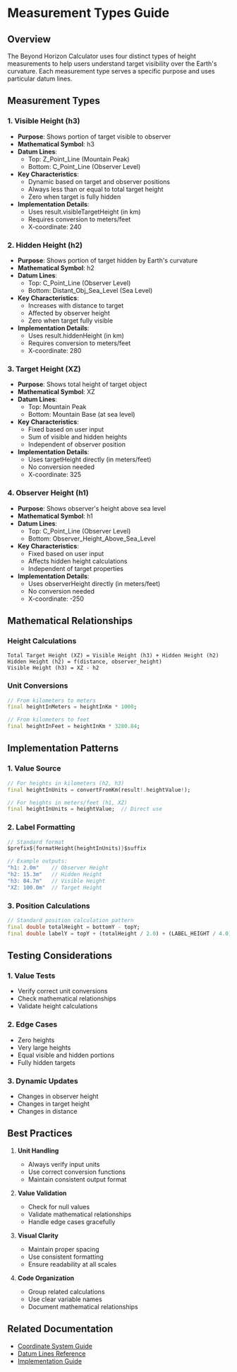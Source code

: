 # Measurement Types Guide

## Overview
The Beyond Horizon Calculator uses four distinct types of height measurements to help users understand target visibility over the Earth's curvature. Each measurement type serves a specific purpose and uses particular datum lines.

## Measurement Types

### 1. Visible Height (h3)
- **Purpose**: Shows portion of target visible to observer
- **Mathematical Symbol**: h3
- **Datum Lines**:
  - Top: Z_Point_Line (Mountain Peak)
  - Bottom: C_Point_Line (Observer Level)
- **Key Characteristics**:
  - Dynamic based on target and observer positions
  - Always less than or equal to total target height
  - Zero when target is fully hidden
- **Implementation Details**:
  - Uses result.visibleTargetHeight (in km)
  - Requires conversion to meters/feet
  - X-coordinate: 240

### 2. Hidden Height (h2)
- **Purpose**: Shows portion of target hidden by Earth's curvature
- **Mathematical Symbol**: h2
- **Datum Lines**:
  - Top: C_Point_Line (Observer Level)
  - Bottom: Distant_Obj_Sea_Level (Sea Level)
- **Key Characteristics**:
  - Increases with distance to target
  - Affected by observer height
  - Zero when target fully visible
- **Implementation Details**:
  - Uses result.hiddenHeight (in km)
  - Requires conversion to meters/feet
  - X-coordinate: 280

### 3. Target Height (XZ)
- **Purpose**: Shows total height of target object
- **Mathematical Symbol**: XZ
- **Datum Lines**:
  - Top: Mountain Peak
  - Bottom: Mountain Base (at sea level)
- **Key Characteristics**:
  - Fixed based on user input
  - Sum of visible and hidden heights
  - Independent of observer position
- **Implementation Details**:
  - Uses targetHeight directly (in meters/feet)
  - No conversion needed
  - X-coordinate: 325

### 4. Observer Height (h1)
- **Purpose**: Shows observer's height above sea level
- **Mathematical Symbol**: h1
- **Datum Lines**:
  - Top: C_Point_Line (Observer Level)
  - Bottom: Observer_Height_Above_Sea_Level
- **Key Characteristics**:
  - Fixed based on user input
  - Affects hidden height calculations
  - Independent of target properties
- **Implementation Details**:
  - Uses observerHeight directly (in meters/feet)
  - No conversion needed
  - X-coordinate: -250

## Mathematical Relationships

### Height Calculations
```
Total Target Height (XZ) = Visible Height (h3) + Hidden Height (h2)
Hidden Height (h2) = f(distance, observer_height)
Visible Height (h3) = XZ - h2
```

### Unit Conversions
```dart
// From kilometers to meters
final heightInMeters = heightInKm * 1000;

// From kilometers to feet
final heightInFeet = heightInKm * 3280.84;
```

## Implementation Patterns

### 1. Value Source
```dart
// For heights in kilometers (h2, h3)
final heightInUnits = convertFromKm(result!.heightValue!);

// For heights in meters/feet (h1, XZ)
final heightInUnits = heightValue;  // Direct use
```

### 2. Label Formatting
```dart
// Standard format
$prefix${formatHeight(heightInUnits)}$suffix

// Example outputs:
"h1: 2.0m"    // Observer Height
"h2: 15.3m"   // Hidden Height
"h3: 84.7m"   // Visible Height
"XZ: 100.0m"  // Target Height
```

### 3. Position Calculations
```dart
// Standard position calculation pattern
final double totalHeight = bottomY - topY;
final double labelY = topY + (totalHeight / 2.0) + (LABEL_HEIGHT / 4.0);
```

## Testing Considerations

### 1. Value Tests
- Verify correct unit conversions
- Check mathematical relationships
- Validate height calculations

### 2. Edge Cases
- Zero heights
- Very large heights
- Equal visible and hidden portions
- Fully hidden targets

### 3. Dynamic Updates
- Changes in observer height
- Changes in target height
- Changes in distance

## Best Practices

1. **Unit Handling**
   - Always verify input units
   - Use correct conversion functions
   - Maintain consistent output format

2. **Value Validation**
   - Check for null values
   - Validate mathematical relationships
   - Handle edge cases gracefully

3. **Visual Clarity**
   - Maintain proper spacing
   - Use consistent formatting
   - Ensure readability at all scales

4. **Code Organization**
   - Group related calculations
   - Use clear variable names
   - Document mathematical relationships

## Related Documentation
- [Coordinate System Guide](coordinate_system.md)
- [Datum Lines Reference](datum_lines.md)
- [Implementation Guide](../implementation/measurement_group_guide.md)
